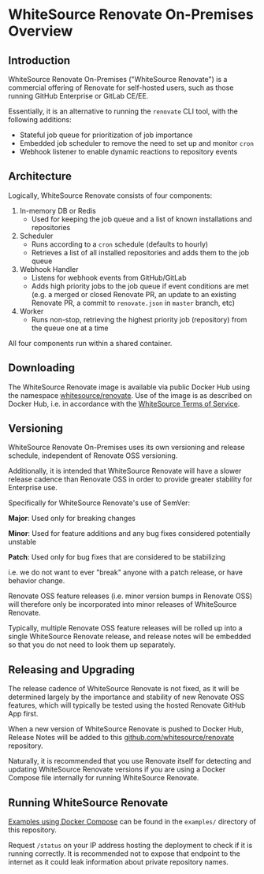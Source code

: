 # WhiteSource Renovate On-Premises Overview

## Introduction

WhiteSource Renovate On-Premises ("WhiteSource Renovate") is a commercial offering of Renovate for self-hosted users, such as those running GitHub Enterprise or GitLab CE/EE.

Essentially, it is an alternative to running the `renovate` CLI tool, with the following additions:

- Stateful job queue for prioritization of job importance
- Embedded job scheduler to remove the need to set up and monitor `cron`
- Webhook listener to enable dynamic reactions to repository events

## Architecture

Logically, WhiteSource Renovate consists of four components:

1.  In-memory DB or Redis
    - Used for keeping the job queue and a list of known installations and repositories
2.  Scheduler
    - Runs according to a `cron` schedule (defaults to hourly)
    - Retrieves a list of all installed repositories and adds them to the job queue
3.  Webhook Handler
    - Listens for webhook events from GitHub/GitLab
    - Adds high priority jobs to the job queue if event conditions are met (e.g. a merged or closed Renovate PR, an update to an existing Renovate PR, a commit to `renovate.json` in `master` branch, etc)
4.  Worker
    - Runs non-stop, retrieving the highest priority job (repository) from the queue one at a time

All four components run within a shared container.

## Downloading

The WhiteSource Renovate image is available via public Docker Hub using the namespace [whitesource/renovate](https://hub.docker.com/r/whitesource/renovate/).
Use of the image is as described on Docker Hub, i.e. in accordance with the [WhiteSource Terms of Service](https://renovate.whitesourcesoftware.com/terms-of-service/).

## Versioning

WhiteSource Renovate On-Premises uses its own versioning and release schedule, independent of Renovate OSS versioning.

Additionally, it is intended that WhiteSource Renovate will have a slower release cadence than Renovate OSS in order to provide greater stability for Enterprise use.

Specifically for WhiteSource Renovate's use of SemVer:

**Major**: Used only for breaking changes

**Minor**: Used for feature additions and any bug fixes considered potentially unstable

**Patch**: Used only for bug fixes that are considered to be stabilizing

i.e. we do not want to ever "break" anyone with a patch release, or have behavior change.

Renovate OSS feature releases (i.e. minor version bumps in Renovate OSS) will therefore only be incorporated into minor releases of WhiteSource Renovate.

Typically, multiple Renovate OSS feature releases will be rolled up into a single WhiteSource Renovate release, and release notes will be embedded so that you do not need to look them up separately.

## Releasing and Upgrading

The release cadence of WhiteSource Renovate is not fixed, as it will be determined largely by the importance and stability of new Renovate OSS features, which will typically be tested using the hosted Renovate GitHub App first.

When a new version of WhiteSource Renovate is pushed to Docker Hub, Release Notes will be added to this [github.com/whitesource/renovate](https://github.com/whitesource/renovate) repository.

Naturally, it is recommended that you use Renovate itself for detecting and updating WhiteSource Renovate versions if you are using a Docker Compose file internally for running WhiteSource Renovate.

## Running WhiteSource Renovate

[Examples using Docker Compose](https://github.com/whitesource/renovate/blob/master/examples/) can be found in the `examples/` directory of this repository.

Request `/status` on your IP address hosting the deployment to check if it is running correctly.
It is recommended not to expose that endpoint to the internet as it could leak information about private repository names.
